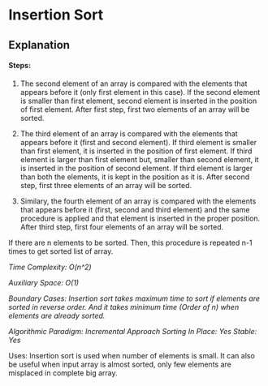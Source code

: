 # Insertion Sort

## Explanation

#### Steps:
1.  The second element of an array is compared with the elements that appears before
    it (only first element in this case). If the second element is smaller than first element, 
    second element is inserted in the position of first element. 
    After first step, first two elements of an array will be sorted.

2.  The third element of an array is compared with the elements that appears 
    before it (first and second element). If third element is smaller than 
    first element, it is inserted in the position of first element. 
    If third element is larger than first element but, smaller than second element, 
    it is inserted in the position of second element. If third element is larger 
    than both the elements, it is kept in the position as it is. 
    After second step, first three elements of an array will be sorted.

3.  Similary, the fourth element of an array is compared with the elements 
    that appears before it (first, second and third element) and the same procedure 
    is applied and that element is inserted in the proper position. After third step,
    first four elements of an array will be sorted.

If there are n elements to be sorted. Then, this procedure is repeated n-1 times to 
get sorted list of array.

_Time Complexity: O(n^2)_

_Auxiliary Space: O(1)_

_Boundary Cases: Insertion sort takes maximum time to sort if elements are sorted in reverse order. And it takes minimum time (Order of n) when elements are already sorted._

_Algorithmic Paradigm: Incremental Approach_
_Sorting In Place: Yes_
_Stable: Yes_

Uses: Insertion sort is used when number of elements is small. It can also be useful when input array is almost sorted, only few elements are misplaced in complete big array.